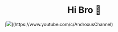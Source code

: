 <h1 align="center"><b>Hi Bro 👋</b></h1>
[<img src="https://img.shields.io/badge/Androxus_Channel-Subscribe-FF0000"/>](https://www.youtube.com/c/AndroxusChannel)
